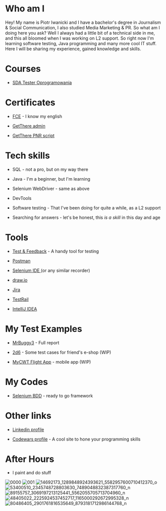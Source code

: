 # Who am I

Hey! My name is Piotr Iwanicki and I have a bachelor's degree in Journalism & Social Communication, I also studied Media Marketing & PR. So what am I doing here you ask? Well I always had a little bit of a technical side in me, and this all bloomed when I was working on L2 support. So right now I'm learning software testing, Java programming and many more cool IT stuff. Here I will be sharing my experience, gained knowledge and skills.

# Courses

-   [SDA Tester Oprogramowania](https://sdacademy.pl/kursy/software-tester/)

# Certificates

-   [FCE](https://www.britishcouncil.pl/egzaminy/cambridge/poziom/first) - I know my english

-   [GetThere admin](https://www.getthere.com/)

-   [GetThere PNR script](https://www.getthere.com/)

# Tech skills

-   SQL - not a pro, but on my way there

-   Java - I'm a beginner, but I'm learning

-   Selenium WebDriver - same as above

-   DevTools

-   Software testing - That I've been doing for quite a while, as a L2 support

-   Searching for answers - let's be honest, this *is a skill* in this day and age

# Tools

-   [Test & Feedback](https://chrome.google.com/webstore/detail/test-feedback/gnldpbnocfnlkkicnaplmkaphfdnlplb) - A handy tool for testing

-   [Postman](http://www.postman.com)

-   [Selenium IDE ](https://chrome.google.com/webstore/detail/selenium-ide/mooikfkahbdckldjjndioackbalphokd)(or any similar recorder)

-   [draw.io](http://www.draw.io)

-   [Jira](https://www.atlassian.com/software/jira)

-   [TestRail](https://www.gurock.com/testrail/?utm_campaign=gg_dg_eu1_search_brand&utm_source=google&utm_medium=cpc&utm_content=testrail%20%5BTestrail%20Website%20-%20Visited%20last%207%20Days%5D&utm_term=testrail&gclid=CjwKCAjwx7GYBhB7EiwA0d8oe8iJb_iZIRrsfz8XOenaFtxVt-0O8m-1W7UfmmDLPQsx6LwFVnUPZxoCsgsQAvD_BwE)

-   [IntelliJ IDEA](https://www.jetbrains.com/idea/)

# My Test Examples

-   [MrBuggy3](https://github.com/piotrek1v4n/MojeProjekty/tree/main/MrBuggy3) - Full report

-   [2d6](https://github.com/piotrek1v4n/MojeProjekty/tree/main/2d6_sklep) - Some test cases for friend's e-shop (WIP)

-   [MyCWT Flight App](https://github.com/piotrek1v4n/MojeProjekty/tree/main/MyCWT_FlightApp_ENG) - mobile app (WIP)

# My Codes
- [Selenium BDD](https://github.com/piotrek1v4n/Codes/tree/main/Selenium/BDD) - ready to go framework

# Other links

-   [Linkedin profile](https://www.linkedin.com/in/piotr-iwanicki-30b3a894/)

-   [Codewars profile](https://www.codewars.com/users/piotrek1v4n) - A cool site to hone your programming skills

# After Hours
-   I paint and do stuff

![0000](https://user-images.githubusercontent.com/112309791/187177295-f4e85d6d-e2d9-4e7d-b98d-be54cf4ec128.jpg)
![001](https://user-images.githubusercontent.com/112309791/187177311-a8c999dd-123e-42fa-a781-cacd23f7cd8f.jpg)
![14692173_1289848924393621_5582957600710412370_o](https://user-images.githubusercontent.com/112309791/187177705-6f474b7c-9330-4fdf-acd8-67996bbd5859.jpg)
![53400510_2345748728803630_7489048832387317760_n](https://user-images.githubusercontent.com/112309791/187177325-5964e247-fefa-4615-a907-838aa8af2368.jpg)
![89155757_3069197213125441_5562055705713704960_n](https://user-images.githubusercontent.com/112309791/187177344-fb6946ce-2a04-42a6-bd80-326fb91e8828.jpg)
![48405022_2225924537452717_1165000292672995328_n](https://user-images.githubusercontent.com/112309791/187177381-72e600eb-371b-4172-9cc0-c619abb2c0f2.jpg)
![80486405_2901761816535649_8793181712986144768_n](https://user-images.githubusercontent.com/112309791/187177386-7a768bc7-bcf0-4e10-8a73-ec8ceb09716c.jpg)
